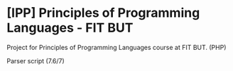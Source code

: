 # [IPP] Principles of Programming Languages - FIT BUT
Project for Principles of Programming Languages course at FIT BUT. (PHP)

Parser script (7.6/7)
